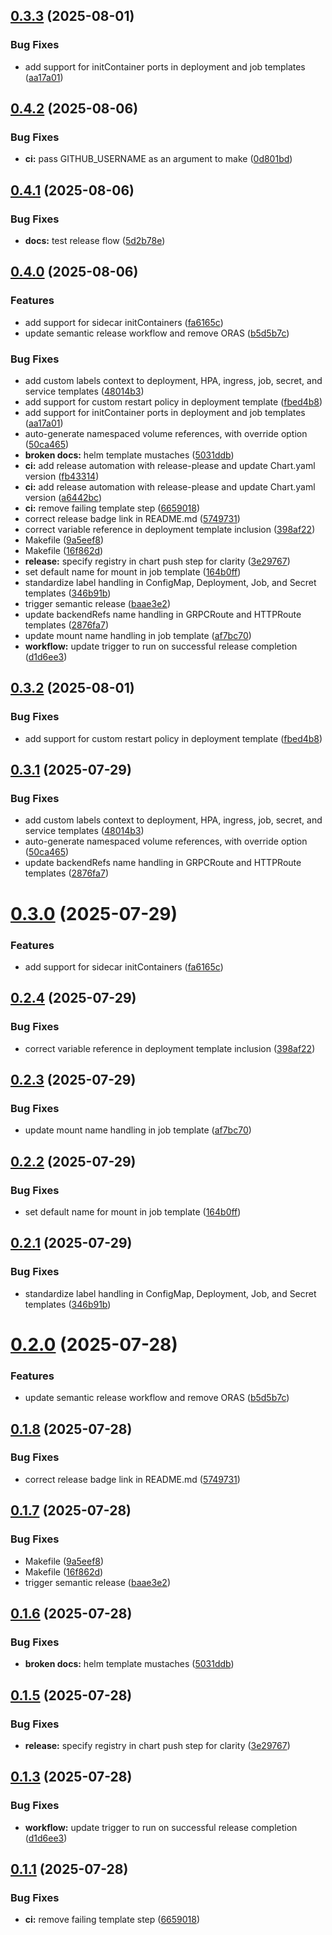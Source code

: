 ## [0.3.3](https://github.com/michaelw/common.itsumi/compare/v0.3.2...v0.3.3) (2025-08-01)


### Bug Fixes

* add support for initContainer ports in deployment and job templates ([aa17a01](https://github.com/michaelw/common.itsumi/commit/aa17a0197c0a2722d846c38348b75ea113b515c5))

## [0.4.2](https://github.com/michaelw/common.itsumi/compare/common.itsumi-v0.4.1...common.itsumi-v0.4.2) (2025-08-06)


### Bug Fixes

* **ci:** pass GITHUB_USERNAME as an argument to make ([0d801bd](https://github.com/michaelw/common.itsumi/commit/0d801bdfe9d01d9a37af2e7bd422a8b66a5612f5))

## [0.4.1](https://github.com/michaelw/common.itsumi/compare/common.itsumi-v0.4.0...common.itsumi-v0.4.1) (2025-08-06)


### Bug Fixes

* **docs:** test release flow ([5d2b78e](https://github.com/michaelw/common.itsumi/commit/5d2b78e715167ef894b1034b780a83ac87366415))

## [0.4.0](https://github.com/michaelw/common.itsumi/compare/common.itsumi-v0.3.3...common.itsumi-v0.4.0) (2025-08-06)


### Features

* add support for sidecar initContainers ([fa6165c](https://github.com/michaelw/common.itsumi/commit/fa6165c5f971ec48a3e00684f8143fe6b41af99f))
* update semantic release workflow and remove ORAS ([b5d5b7c](https://github.com/michaelw/common.itsumi/commit/b5d5b7ce6b6cbe606ecadee0a9f36a3057c7cd20))


### Bug Fixes

* add custom labels context to deployment, HPA, ingress, job, secret, and service templates ([48014b3](https://github.com/michaelw/common.itsumi/commit/48014b3f53877d5a689c5dc8cbf04d1a88bcd6ad))
* add support for custom restart policy in deployment template ([fbed4b8](https://github.com/michaelw/common.itsumi/commit/fbed4b80ed0077a69e485ce92eae5daec3a5563c))
* add support for initContainer ports in deployment and job templates ([aa17a01](https://github.com/michaelw/common.itsumi/commit/aa17a0197c0a2722d846c38348b75ea113b515c5))
* auto-generate namespaced volume references, with override option ([50ca465](https://github.com/michaelw/common.itsumi/commit/50ca4658e8462623d97d0f672589e4927e193975))
* **broken docs:** helm template mustaches ([5031ddb](https://github.com/michaelw/common.itsumi/commit/5031ddb68cf4685b753069cb8be713e2b97bb3f1))
* **ci:** add release automation with release-please and update Chart.yaml version ([fb43314](https://github.com/michaelw/common.itsumi/commit/fb43314adf8aa3e7fd264ecd552dc174463ae24d))
* **ci:** add release automation with release-please and update Chart.yaml version ([a6442bc](https://github.com/michaelw/common.itsumi/commit/a6442bc62bdec97c9945fbbd9df2e84d5aa8b818))
* **ci:** remove failing template step ([6659018](https://github.com/michaelw/common.itsumi/commit/66590189655d971019281422d58e27f3a91e70ad))
* correct release badge link in README.md ([5749731](https://github.com/michaelw/common.itsumi/commit/57497314c5f2d5b30045e271204b8bd972d8a99f))
* correct variable reference in deployment template inclusion ([398af22](https://github.com/michaelw/common.itsumi/commit/398af2273089b48b1024e952ec1b282cd3daf177))
* Makefile ([9a5eef8](https://github.com/michaelw/common.itsumi/commit/9a5eef8dd77324d99a84817d3c0a6f00ec9c73e8))
* Makefile ([16f862d](https://github.com/michaelw/common.itsumi/commit/16f862dae9591af7f2b00bfbcc22a13de20fd285))
* **release:** specify registry in chart push step for clarity ([3e29767](https://github.com/michaelw/common.itsumi/commit/3e29767e28f800f1f1eb7f444e2b717833e3da16))
* set default name for mount in job template ([164b0ff](https://github.com/michaelw/common.itsumi/commit/164b0ff7c2e339e7ef6928ccda32d27ea8c14055))
* standardize label handling in ConfigMap, Deployment, Job, and Secret templates ([346b91b](https://github.com/michaelw/common.itsumi/commit/346b91bc9e4906935ee2dc4f69cb3983abd1df45))
* trigger semantic release ([baae3e2](https://github.com/michaelw/common.itsumi/commit/baae3e2cfc8a6e419c87e0178efd14befe6227e9))
* update backendRefs name handling in GRPCRoute and HTTPRoute templates ([2876fa7](https://github.com/michaelw/common.itsumi/commit/2876fa7019ec926bd827ec14469f18bbb332f126))
* update mount name handling in job template ([af7bc70](https://github.com/michaelw/common.itsumi/commit/af7bc7090ea5cbdaccd258851ab1bb69aa1e8b5c))
* **workflow:** update trigger to run on successful release completion ([d1d6ee3](https://github.com/michaelw/common.itsumi/commit/d1d6ee30e6914fda04a0f0a0ceb5663a7471770b))

## [0.3.2](https://github.com/michaelw/common.itsumi/compare/v0.3.1...v0.3.2) (2025-08-01)


### Bug Fixes

* add support for custom restart policy in deployment template ([fbed4b8](https://github.com/michaelw/common.itsumi/commit/fbed4b80ed0077a69e485ce92eae5daec3a5563c))

## [0.3.1](https://github.com/michaelw/common.itsumi/compare/v0.3.0...v0.3.1) (2025-07-29)


### Bug Fixes

* add custom labels context to deployment, HPA, ingress, job, secret, and service templates ([48014b3](https://github.com/michaelw/common.itsumi/commit/48014b3f53877d5a689c5dc8cbf04d1a88bcd6ad))
* auto-generate namespaced volume references, with override option ([50ca465](https://github.com/michaelw/common.itsumi/commit/50ca4658e8462623d97d0f672589e4927e193975))
* update backendRefs name handling in GRPCRoute and HTTPRoute templates ([2876fa7](https://github.com/michaelw/common.itsumi/commit/2876fa7019ec926bd827ec14469f18bbb332f126))

# [0.3.0](https://github.com/michaelw/common.itsumi/compare/v0.2.4...v0.3.0) (2025-07-29)


### Features

* add support for sidecar initContainers ([fa6165c](https://github.com/michaelw/common.itsumi/commit/fa6165c5f971ec48a3e00684f8143fe6b41af99f))

## [0.2.4](https://github.com/michaelw/common.itsumi/compare/v0.2.3...v0.2.4) (2025-07-29)


### Bug Fixes

* correct variable reference in deployment template inclusion ([398af22](https://github.com/michaelw/common.itsumi/commit/398af2273089b48b1024e952ec1b282cd3daf177))

## [0.2.3](https://github.com/michaelw/common.itsumi/compare/v0.2.2...v0.2.3) (2025-07-29)


### Bug Fixes

* update mount name handling in job template ([af7bc70](https://github.com/michaelw/common.itsumi/commit/af7bc7090ea5cbdaccd258851ab1bb69aa1e8b5c))

## [0.2.2](https://github.com/michaelw/common.itsumi/compare/v0.2.1...v0.2.2) (2025-07-29)


### Bug Fixes

* set default name for mount in job template ([164b0ff](https://github.com/michaelw/common.itsumi/commit/164b0ff7c2e339e7ef6928ccda32d27ea8c14055))

## [0.2.1](https://github.com/michaelw/common.itsumi/compare/v0.2.0...v0.2.1) (2025-07-29)


### Bug Fixes

* standardize label handling in ConfigMap, Deployment, Job, and Secret templates ([346b91b](https://github.com/michaelw/common.itsumi/commit/346b91bc9e4906935ee2dc4f69cb3983abd1df45))

# [0.2.0](https://github.com/michaelw/common.itsumi/compare/v0.1.8...v0.2.0) (2025-07-28)


### Features

* update semantic release workflow and remove ORAS ([b5d5b7c](https://github.com/michaelw/common.itsumi/commit/b5d5b7ce6b6cbe606ecadee0a9f36a3057c7cd20))

## [0.1.8](https://github.com/michaelw/common.itsumi/compare/v0.1.7...v0.1.8) (2025-07-28)


### Bug Fixes

* correct release badge link in README.md ([5749731](https://github.com/michaelw/common.itsumi/commit/57497314c5f2d5b30045e271204b8bd972d8a99f))

## [0.1.7](https://github.com/michaelw/common.itsumi/compare/v0.1.6...v0.1.7) (2025-07-28)


### Bug Fixes

* Makefile ([9a5eef8](https://github.com/michaelw/common.itsumi/commit/9a5eef8dd77324d99a84817d3c0a6f00ec9c73e8))
* Makefile ([16f862d](https://github.com/michaelw/common.itsumi/commit/16f862dae9591af7f2b00bfbcc22a13de20fd285))
* trigger semantic release ([baae3e2](https://github.com/michaelw/common.itsumi/commit/baae3e2cfc8a6e419c87e0178efd14befe6227e9))

## [0.1.6](https://github.com/michaelw/common.itsumi/compare/v0.1.5...v0.1.6) (2025-07-28)


### Bug Fixes

* **broken docs:** helm template mustaches ([5031ddb](https://github.com/michaelw/common.itsumi/commit/5031ddb68cf4685b753069cb8be713e2b97bb3f1))

## [0.1.5](https://github.com/michaelw/common.itsumi/compare/v0.1.4...v0.1.5) (2025-07-28)


### Bug Fixes

* **release:** specify registry in chart push step for clarity ([3e29767](https://github.com/michaelw/common.itsumi/commit/3e29767e28f800f1f1eb7f444e2b717833e3da16))

## [0.1.3](https://github.com/michaelw/common.itsumi/compare/v0.1.2...v0.1.3) (2025-07-28)


### Bug Fixes

* **workflow:** update trigger to run on successful release completion ([d1d6ee3](https://github.com/michaelw/common.itsumi/commit/d1d6ee30e6914fda04a0f0a0ceb5663a7471770b))

## [0.1.1](https://github.com/michaelw/common.itsumi/compare/v0.1.0...v0.1.1) (2025-07-28)


### Bug Fixes

* **ci:** remove failing template step ([6659018](https://github.com/michaelw/common.itsumi/commit/66590189655d971019281422d58e27f3a91e70ad))
